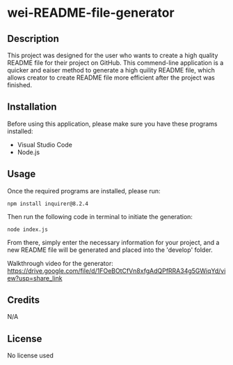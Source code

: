 # wei-README-file-generator

## Description

This project was designed for the user who wants to create a high quality README file for their project on GitHub. This commend-line application is a quicker and eaiser method to generate a high quility README file, which allows creator to create README file more efficient after the project was finished.

## Installation

Before using this application, please make sure you have these programs installed:
* Visual Studio Code
* Node.js

## Usage

Once the required programs are installed, please run:
```
npm install inquirer@8.2.4
```
Then run the following code in terminal to initiate the generation:
```
node index.js
```
From there, simply enter the necessary information for your project, and a new README file will be generated and placed into the 'develop' folder.

Walkthrough video for the generator: https://drive.google.com/file/d/1FOeBOtCfVn8xfgAdQPfRRA34g5GWiqYd/view?usp=share_link

## Credits

N/A

## License

No license used
